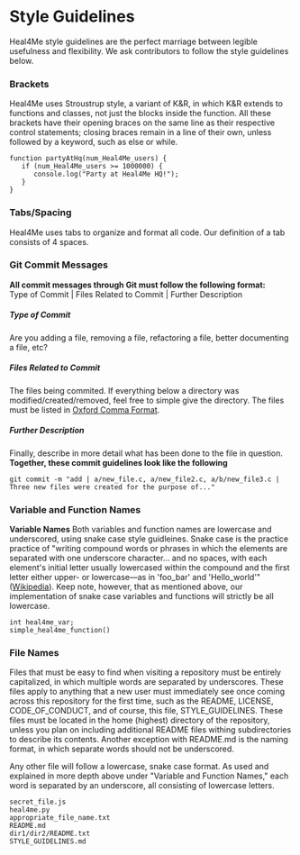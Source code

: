 # Style Guidelines
Heal4Me style guidelines are the perfect marriage between legible usefulness and flexibility. We ask contributors to follow the style guidelines below.

### Brackets
Heal4Me uses Stroustrup style, a variant of K&R, in which K&R extends to functions and classes, not just the blocks inside the function. All these brackets have their opening braces on the same line as their respective control statements; closing braces remain in a line of their own, unless followed by a keyword, such as else or while.
```
function partyAtHq(num_Heal4Me_users) {
   if (num_Heal4Me_users >= 1000000) {
      console.log("Party at Heal4Me HQ!");
   }
}
```

### Tabs/Spacing
Heal4Me uses tabs to organize and format all code. Our definition of a tab consists of 4 spaces.

### Git Commit Messages
**All commit messages through Git must follow the following format:** <br>
Type of Commit | Files Related to Commit | Further Description <br>
##### Type of Commit
Are you adding a file, removing a file, refactoring a file, better documenting a file, etc?
##### Files Related to Commit
The files being commited. If everything below a directory was modified/created/removed, feel free to simple give the directory. The files must be listed in [Oxford Comma Format](https://www.grammarly.com/blog/what-is-the-oxford-comma-and-why-do-people-care-so-much-about-it/).
##### Further Description
Finally, describe in more detail what has been done to the file in question.
**Together, these commit guidelines look like the following**
```
git commit -m "add | a/new_file.c, a/new_file2.c, a/b/new_file3.c | Three new files were created for the purpose of..."
```

### Variable and Function Names
**Variable Names**
Both variables and function names are lowercase and underscored, using snake case  style guidleines. Snake case is the practice practice of "writing compound words or phrases in which the elements are separated with one underscore character... and no spaces, with each element's initial letter usually lowercased within the compound and the first letter either upper- or lowercase—as in 'foo_bar' and 'Hello_world'" ([Wikipedia](https://en.wikipedia.org/wiki/Snake_case)). Keep note, however, that as mentioned above, our implementation of snake case variables and functions will strictly be all lowercase.

```
int heal4me_var;
simple_heal4me_function()
```

### File Names
Files that must be easy to find when visiting a repository must be entirely capitalized, in which multiple words are separated by underscores. These files apply to anything that a new user must immediately see once coming across this repository for the first time, such as the README, LICENSE, CODE_OF_CONDUCT, and of course, this file, STYLE_GUIDELINES. These files must be located in the home (highest) directory of the repository, unless you plan on including additional README files withing subdirectories to describe its contents. Another exception with README.md is the naming format, in which separate words should not be underscored.

Any other file will follow a lowercase, snake case format. As used and explained in more depth above under "Variable and Function Names," each word is separated by an underscore, all consisting of lowercase letters.


```
secret_file.js
heal4me.py
appropriate_file_name.txt
README.md
dir1/dir2/README.txt
STYLE_GUIDELINES.md
```
